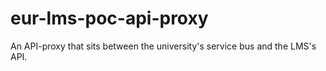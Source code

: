 # eur-lms-poc-api-proxy
An API-proxy that sits between the university's service bus and the LMS's API.
